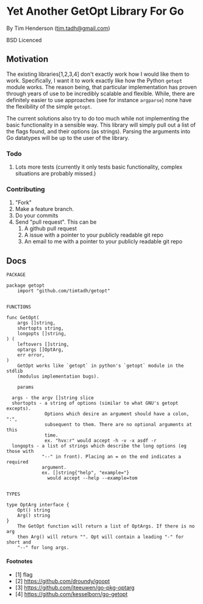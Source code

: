 Yet Another GetOpt Library For Go
=================================

By Tim Henderson (tim.tadh@gmail.com)

BSD Licenced

Motivation
----------

The existing libraries[1,2,3,4] don't exactly work how I would like them to
work. Specifically, I want it to work exactly like how the Python `getopt`
module works. The reason being, that particular implementation has proven
through years of use to be incredibly scalable and flexible. While, there are
definitely easier to use approaches (see for instance `argparse`) none have the
flexibility of the simple `getopt`. 

The current solutions also try to do too much while not implementing the basic
functionality in a sensible way. This library will simply pull out a list of the
flags found, and their options (as strings). Parsing the arguments into Go
datatypes will be up to the user of the library.

### Todo

1. Lots more tests (currently it only tests basic functionality, complex
   situations are probably missed.)

### Contributing

1. "Fork"
2. Make a feature branch.
3. Do your commits
4. Send "pull request". This can be
    1. A github pull request
    2. A issue with a pointer to your publicly readable git repo
    3. An email to me with a pointer to your publicly readable git repo

Docs
----

    PACKAGE

    package getopt
        import "github.com/timtadh/getopt"


    FUNCTIONS

    func GetOpt(
        args []string,
        shortopts string,
        longopts []string,
    ) (
        leftovers []string,
        optargs []OptArg,
        err error,
    )
        GetOpt works like `getopt` in python's `getopt` module in the stdlib
        (modulus implementation bugs).

        params

      args - the argv []string slice
      shortopts - a string of options (similar to what GNU's getopt excepts).
                  Options which desire an argument should have a colon, ":",
                  subsequent to them. There are no optional arguments at this
                  time.
                  ex. "hvx:r" would accept -h -v -x asdf -r
      longopts - a list of strings which describe the long options (eg those with
                 "--" in front). Placing an = on the end indicates a required
                 argument.
                 ex. []string{"help", "example="}
                   would accept --help --example=tom


    TYPES

    type OptArg interface {
        Opt() string
        Arg() string
    }
        The GetOpt function will return a list of OptArgs. If there is no arg
        then Arg() will return "". Opt will contain a leading "-" for short and
        "--" for long args.


#### Footnotes

- [1] flag
- [2] https://github.com/droundy/goopt
- [3] https://github.com/jteeuwen/go-pkg-optarg
- [4] https://github.com/kesselborn/go-getopt

